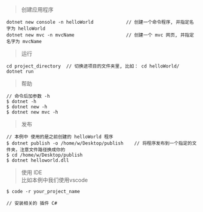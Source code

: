 > 创建应用程序
```
dotnet new console -n helloWorld            // 创建一个命令程序, 并指定名字为 helloWorld
dotnet new mvc -n mvcName                   // 创建一个 mvc 网页, 并指定名字为 mvcName
```
> 运行
```
cd project_directory  // 切换进项目的文件夹里, 比如： cd helloWorld/
dotnet run
```

> 帮助   
```
// 命令后加参数 -h
$ dotnet -h 
$ dotnet new -h
$ dotnet new mvc -h
```

> 发布
```
// 本例中 使用的是之前创建的 helloWorld 程序
$ dotnet publish -o /home/w/Desktop/publish    // 将程序发布到一个指定的文件夹，注意文件路径换成你的
$ cd /home/w/Desktop/publish 
$ dotnet helloworld.dll
```
> 使用 IDE  
比如本例中我们使用vscode 
```
$ code -r your_project_name

// 安装相关的 插件 C#
```
